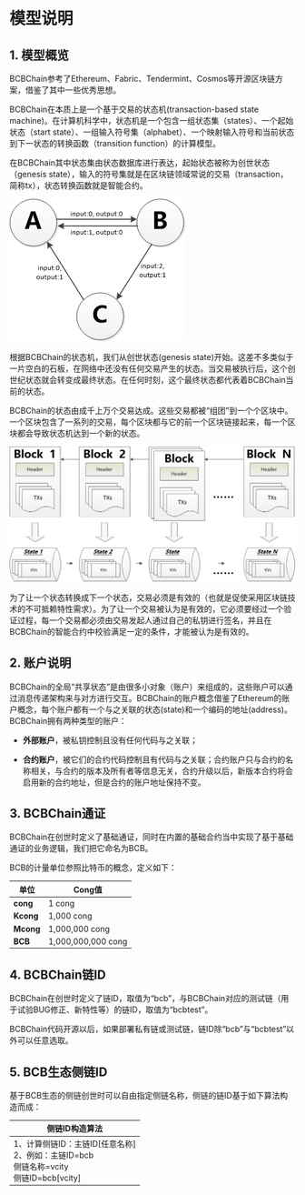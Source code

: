 # 模型说明


## 1. 模型概览

BCBChain参考了Ethereum、Fabric、Tendermint、Cosmos等开源区块链方案，借鉴了其中一些优秀思想。

BCBChain在本质上是一个基于交易的状态机(transaction-based state machine)。在计算机科学中，状态机是一个包含一组状态集（states）、一个起始状态（start state）、一组输入符号集（alphabet）、一个映射输入符号和当前状态到下一状态的转换函数（transition function）的计算模型。

在BCBChain其中状态集由状态数据库进行表达，起始状态被称为创世状态（genesis state），输入的符号集就是在区块链领域常说的交易（transaction，简称tx），状态转换函数就是智能合约。

![](./p/statemachine.png)

根据BCBChain的状态机，我们从创世状态(genesis state)开始。这差不多类似于一片空白的石板，在网络中还没有任何交易产生的状态。当交易被执行后，这个创世纪状态就会转变成最终状态。在任何时刻，这个最终状态都代表着BCBChain当前的状态。

BCBChain的状态由成千上万个交易达成。这些交易都被“组团”到一个个区块中。一个区块包含了一系列的交易，每个区块都与它的前一个区块链接起来，每一个区块都会导致状态机达到一个新的状态。

![](./p/blockchain.png)

为了让一个状态转换成下一个状态，交易必须是有效的（也就是促使采用区块链技术的不可抵赖特性需求）。为了让一个交易被认为是有效的，它必须要经过一个验证过程，每一个交易都必须由交易发起人通过自己的私钥进行签名，并且在BCBChain的智能合约中校验满足一定的条件，才能被认为是有效的。


## 2. 账户说明

BCBChain的全局“共享状态”是由很多小对象（账户）来组成的，这些账户可以通过消息传递架构来与对方进行交互。BCBChain的账户概念借鉴了Ethereum的账户概念，每个账户都有一个与之关联的状态(state)和一个编码的地址(address)。BCBChain拥有两种类型的账户：

* **外部账户**，被私钥控制且没有任何代码与之关联；

* **合约账户**，被它们的合约代码控制且有代码与之关联；合约账户只与合约的名称相关，与合约的版本及所有者等信息无关，合约升级以后，新版本合约将会启用新的合约地址，但是合约的账户地址保持不变。


## 3. BCBChain通证

BCBChain在创世时定义了基础通证，同时在内置的基础合约当中实现了基于基础通证的业务逻辑，我们把它命名为BCB。

BCB的计量单位参照比特币的概念，定义如下：

| **单位**  | **Cong值**           |
| --------- | -------------------- |
| **cong**  | 1 cong               |
| **Kcong** | 1,000   cong         |
| **Mcong** | 1,000,000   cong     |
| **BCB**   | 1,000,000,000   cong |



## 4. BCBChain链ID

BCBChain在创世时定义了链ID，取值为“bcb”，与BCBChain对应的测试链（用于试验BUG修正、新特性等）的链ID，取值为“bcbtest”。

BCBChain代码开源以后，如果部署私有链或测试链，链ID除“bcb”与“bcbtest”以外可以任意选取。



## 5. BCB生态侧链ID

基于BCB生态的侧链创世时可以自由指定侧链名称，侧链的链ID基于如下算法构造而成：

| 侧链ID构造算法                                               |
| ------------------------------------------------------------ |
| 1、计算侧链ID：主链ID[任意名称]<br>2、例如：主链ID=bcb<br>                  侧链名称=vcity<br>                  侧链ID=bcb[vcity] |

